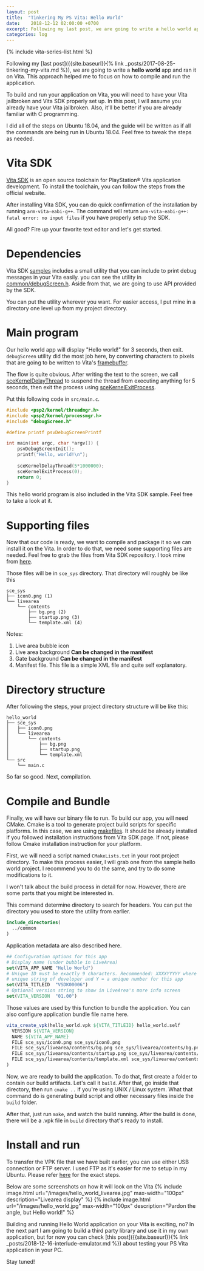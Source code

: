 ```yaml
---
layout: post
title:  "Tinkering My PS Vita: Hello World"
date:    2018-12-12 02:00:00 +0700
excerpt: Following my last post, we are going to write a hello world app and ran it on Vita.
categories: log
---
```

{% include vita-series-list.html %}

Following my [last post]({{site.baseurl}}{% link _posts/2017-08-25-tinkering-my-vita.md %}), we are going to write a **hello world** app and ran it on Vita. This approach helped me to focus on how to compile and run the application.

To build and run your application on Vita, you will need to have your Vita jailbroken and Vita SDK properly set up. In this post, I will assume you already have your Vita jailbroken. Also, it'll be better if you are already familiar with C programming.

I did all of the steps on Ubuntu 18.04, and the guide will be written as if all the commands are being run in Ubuntu 18.04. Feel free to tweak the steps as needed.

# Vita SDK
[Vita SDK](https://vitasdk.org) is an open source toolchain for PlayStation® Vita application development. To install the toolchain, you can follow the steps from the official website.

After installing Vita SDK, you can do quick confirmation of the installation by running `arm-vita-eabi-g++`. The command will return `arm-vita-eabi-g++: fatal error: no input files` if you have properly setup the SDK.

All good? Fire up your favorite text editor and let's get started.

# Dependencies
Vita SDK [samples](https://github.com/vitasdk/samples) includes a small utility that you can include to print debug messages in your Vita easily. you can see the utility in [common/debugScreen.h](https://github.com/vitasdk/samples/blob/master/common/debugScreen.h). Aside from that, we are going to use API provided by the SDK.

You can put the utility wherever you want. For easier access, I put mine in a directory one level up from my project directory.


# Main program
Our hello world app will display "Hello world!" for 3 seconds, then exit. `debugScreen` utility did the most job here, by converting characters to pixels that are going to be written to Vita's [framebuffer](https://en.wikipedia.org/wiki/Framebuffer).

The flow is quite obvious. After writing the text to the screen, we call [sceKernelDelayThread](https://docs.vitasdk.org/group__SceProcessmgrUser.html#gaf64b2cd0fc96095e3f77dee2dc9a68c3) to suspend the thread from executing anything for 5 seconds, then exit the process using [sceKernelExitProcess](https://docs.vitasdk.org/group__SceProcessmgrUser.html#gaf64b2cd0fc96095e3f77dee2dc9a68c3).

Put this following code in `src/main.c`.

```c
#include <psp2/kernel/threadmgr.h>
#include <psp2/kernel/processmgr.h>
#include "debugScreen.h"

#define printf psvDebugScreenPrintf

int main(int argc, char *argv[]) {
	psvDebugScreenInit();
	printf("Hello, world!\n");
	
	sceKernelDelayThread(5*1000000);
	sceKernelExitProcess(0);
	return 0;
}
```

This hello world program is also included in the Vita SDK sample. Feel free to take a look at it.

# Supporting files
Now that our code is ready, we want to compile and package it so we can install it on the Vita. In order to do that, we need some supporting files are needed. Feel free to grab the files from Vita SDK repository. I took mine from [here](https://github.com/vitasdk/samples/tree/master/hello_world/sce_sys).

Those files will be in `sce_sys` directory. That directory will roughly be like this

```
sce_sys
├── icon0.png (1)
└── livearea
    └── contents
        ├── bg.png (2)
        ├── startup.png (3)
        └── template.xml (4)
```

Notes:
1. Live area bubble icon
2. Live area background **Can be changed in the manifest**
3. Gate background **Can be changed in the manifest**
4. Manifest file. This file is a simple XML file and quite self explanatory.

# Directory structure
After following the steps, your project directory structure will be like this:

```
hello_world
├── sce_sys
│   ├── icon0.png
│   └── livearea
│       └── contents
│           ├── bg.png
│           ├── startup.png
│           └── template.xml
└── src
    └── main.c
```

So far so good. Next, compilation.

# Compile and Bundle
Finally, we will have our binary file to run. To build our app, you will need CMake. Cmake is a tool to generate project build scripts for specific platforms. In this case, we are using  [makefiles](https://en.wikipedia.org/wiki/Makefile). It should be already installed if you followed installation instructions from Vita SDK page. If not, please follow Cmake installation instruction for your platform.

First, we will need a script named `CMakeLists.txt` in your root project directory. To make this process easier, I will grab one from the sample hello world project. I recommend you to do the same, and try to do some modifications to it.

I won't talk about the build process in detail for now. However, there are some parts that you might be interested in.

This command determine directory to search for headers. You can put the directory you used to store the utility from earlier.
```cmake
include_directories(
  ../common 
)

```

Application metadata are also described here.
```cmake
## Configuration options for this app
# Display name (under bubble in LiveArea)
set(VITA_APP_NAME "Hello World")
# Unique ID must be exactly 9 characters. Recommended: XXXXYYYYY where X = 
# unique string of developer and Y = a unique number for this app
set(VITA_TITLEID  "VSDK00006")
# Optional version string to show in LiveArea's more info screen
set(VITA_VERSION  "01.00")
```

Those values are used by this function to bundle the application. You can also configure application bundle file name here.
```cmake
vita_create_vpk(hello_world.vpk ${VITA_TITLEID} hello_world.self
  VERSION ${VITA_VERSION}
  NAME ${VITA_APP_NAME}
  FILE sce_sys/icon0.png sce_sys/icon0.png
  FILE sce_sys/livearea/contents/bg.png sce_sys/livearea/contents/bg.png
  FILE sce_sys/livearea/contents/startup.png sce_sys/livearea/contents/startup.png
  FILE sce_sys/livearea/contents/template.xml sce_sys/livearea/contents/template.xml
)
```

Now, we are ready to build the application. To do that, first create a folder to contain our build artifacts. Let's call it `build`. After that, go inside that directory, then run `cmake ..` if you're using UNIX / Linux system. What that command do is generating build script and other necessary files inside the `build` folder.

After that, just run `make`, and watch the build running. After the build is done, there will be a .vpk file in `build` directory that's ready to install.

# Install and run
To transfer the VPK file that we have built earlier, you can use either USB connection or FTP server. I used FTP as it's easier for me to setup in my Ubuntu. Please refer [here](https://henkaku.xyz/usage/) for the exact steps.

Below are some screenshots on how it will look on the Vita
{% include image.html url="/images/hello_world_livearea.jpg" max-width="100px" description="Livearea display" %}
{% include image.html url="/images/hello_world.jpg" max-width="100px" description="Pardon the angle, but Hello world!" %}

Building and running Hello World application on your Vita is exciting, no? In the next part I am going to build a third party library and use it in my own application, but for now you can check [this post]({{site.baseurl}}{% link _posts/2018-12-16-interlude-emulator.md %}) about testing your PS Vita application in your PC. 

Stay tuned!
